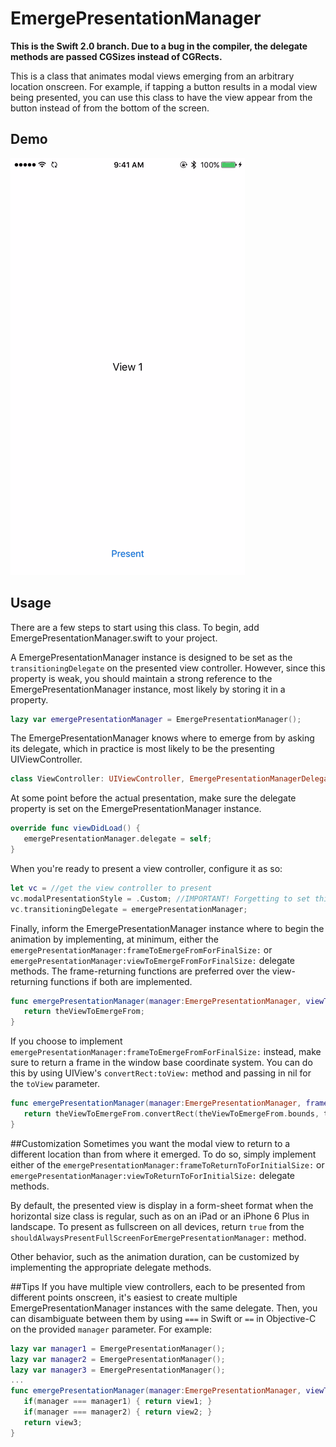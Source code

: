 # EmergePresentationManager

**This is the Swift 2.0 branch. Due to a bug in the compiler, the delegate methods are passed CGSizes instead of CGRects.**

This is a class that animates modal views emerging from an arbitrary location onscreen. For example, if tapping a button results in a modal view being presented, you can use this class to have the view appear from the button instead of from the bottom of the screen.

## Demo

![How it looks](demo.gif)

## Usage

There are a few steps to start using this class. To begin, add EmergePresentationManager.swift to your project.
 
A EmergePresentationManager instance is designed to be set as the `transitioningDelegate` on the presented view controller. However, since this property is weak, you should maintain a strong reference to the EmergePresentationManager instance, most likely by storing it in a property.

```swift
lazy var emergePresentationManager = EmergePresentationManager();
```

The EmergePresentationManager knows where to emerge from by asking its delegate, which in practice is most likely to be the presenting UIViewController.

```swift
class ViewController: UIViewController, EmergePresentationManagerDelegate { ... }
```

At some point before the actual presentation, make sure the delegate property is set on the EmergePresentationManager instance.

```swift
override func viewDidLoad() {
   emergePresentationManager.delegate = self;
}
```

When you're ready to present a view controller, configure it as so:

```swift
let vc = //get the view controller to present
vc.modalPresentationStyle = .Custom; //IMPORTANT! Forgetting to set this will result in weirdness
vc.transitioningDelegate = emergePresentationManager;
```

Finally, inform the EmergePresentationManager instance where to begin the animation by implementing, at minimum, either the `emergePresentationManager:frameToEmergeFromForFinalSize:` or `emergePresentationManager:viewToEmergeFromForFinalSize:` delegate methods. The frame-returning functions are preferred over the view-returning functions if both are implemented.

```swift
func emergePresentationManager(manager:EmergePresentationManager, viewToEmergeFromForFinalFrame finalFrame:CGRect) -> UIView {
   return theViewToEmergeFrom;
}
```

If you choose to implement `emergePresentationManager:frameToEmergeFromForFinalSize:` instead, make sure to return a frame in the window base coordinate system. You can do this by using UIView's `convertRect:toView:` method and passing in nil for the `toView` parameter.

```swift
func emergePresentationManager(manager:EmergePresentationManager, frameToEmergeFromForFinalFrame finalFrame:CGRect) -> CGRect {
   return theViewToEmergeFrom.convertRect(theViewToEmergeFrom.bounds, toView: nil);
}
```

##Customization
Sometimes you want the modal view to return to a different location than from where it emerged. To do so, simply implement either of the `emergePresentationManager:frameToReturnToForInitialSize:` or `emergePresentationManager:viewToReturnToForInitialSize:` delegate methods.

By default, the presented view is display in a form-sheet format when the horizontal size class is regular, such as on an iPad or an iPhone 6 Plus in landscape. To present as fullscreen on all devices, return `true` from the `shouldAlwaysPresentFullScreenForEmergePresentationManager:` method.

Other behavior, such as the animation duration, can be customized by implementing the appropriate delegate methods.

##Tips
If you have multiple view controllers, each to be presented from different points onscreen, it's easiest to create multiple EmergePresentationManager instances with the same delegate. Then, you can disambiguate between them by using `===` in Swift or `==` in Objective-C on the provided `manager` parameter. For example:

```swift
lazy var manager1 = EmergePresentationManager();
lazy var manager2 = EmergePresentationManager();
lazy var manager3 = EmergePresentationManager();
...
func emergePresentationManager(manager:EmergePresentationManager, viewToEmergeFromForFinalSize finalSize:CGSize) -> UIView {
   if(manager === manager1) { return view1; }
   if(manager === manager2) { return view2; }
   return view3;
}
```